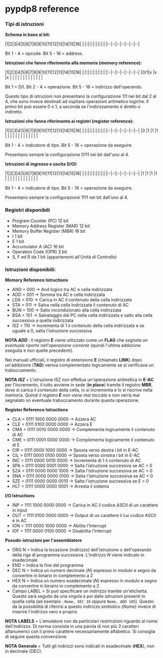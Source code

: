 # pypdp8 reference #

### Tipi di istruzioni ###

**Schema in base ai bit:**

|1|2|3|4|5|6|7|8|9|10|11|12|13|14|15|16|
|:|:|:|:|:|:|:|:|:|:-|:-|:-|:-|:-|:-|:-|

Bit 1 - 4 = opcode.
Bit 5 - 16 = address.


**Istruzioni che fanno riferimento alla memoria (memory reference):**

|1|2|3|4|5|6|7|8|9|10|11|12|13|14|15|16|
|:|:|:|:|:|:|:|:|:|:-|:-|:-|:-|:-|:-|:-|
|0/1|x |x |x |  | | | | | | | | | | | |

Bit 1 = D/I.
Bit 2 - 4 = operazione.
Bit 5 - 16 = indirizzo dell'operando.

Questo tipo di istruzioni non presentano la configurazione 111 nei bit dal
2 al 4, che sono invece destinati ad ospitare operazioni aritmetico logiche.
Il primo bit può essere 0 o 1, a seconda se l'indirizzamento è diretto o
indiretto.

**Istruzioni che fanno riferimento ai registri (register reference):**

|1|2|3|4|5|6|7|8|9|10|11|12|13|14|15|16|
|:|:|:|:|:|:|:|:|:|:-|:-|:-|:-|:-|:-|:-|
|0 |1 |1 |1 |  | | | | | | | | | | | |

Bit 1 - 4 = indicatore di tipo.
Bit 5 - 16 = operazione da eseguire.

Presentano sempre la configurazione 0111 nei bit dall'uno al 4.


**Istruzioni di ingresso e uscita (I/O):**

|1|2|3|4|5|6|7|8|9|10|11|12|13|14|15|16|
|:|:|:|:|:|:|:|:|:|:-|:-|:-|:-|:-|:-|:-|
|1 |1 |1 |1 |  | | | | | | | | | | | |

Bit 1 - 4 = indicatore di tipo.
Bit 5 - 16 = operazione da eseguire.

Presentano sempre la configurazione 1111 nei bit dall'uno al 4.

### Registri disponibili ###

  * Program Counter (PC) 12 bit
  * Memory Address Register (MAR) 12 bit
  * Memory Buffer Register (MBR) 16 bit
  * I 1 bit
  * E 1 bit
  * Accumulator A (AC) 16 bit
  * Operation Code (OPR) 3 bit
  * S, F ed R da 1 bit (appartenenti all'Unità di Controllo)

### Istruzioni disponibili: ###

**Memory Reference Istructions**

  * AND = 000 -> And logico tra AC e cella indirizzata
  * ADD = 001 -> Somma tra AC e cella indirizzata
  * LDA = 010 -> Carica in AC il contenuto della cella indirizzata
  * STA = 011 -> Salva nella cella indirizzata il contenuto di AC
  * BUN = 100 -> Salto incondizionato alla cella indirizzata
  * BSA = 101 -> Salvataggio del PC nella cella indirizzata e salto alla cella successiva a         quella indirizzata
  * ISZ = 110 -> Incrementa di 1 il contenuto della cella indirizzata e se uguale a 0, salta l'istruzione successiva

**NOTA _ADD_** : Il registro **E** viene utilizzato come un **FLAG** che _segnala un eventuale riporto nell'operazione corrente_ (quindi l'ultima addizione eseguita e non quelle precedenti).

Nei manuali ufficiali, il registro di estensione **E** (chiamato **LINK**) dopo un'addizione (**TAD**) veniva complementato logicamente se si verificava un traboccamento.

**NOTA _ISZ_** = L'istruzione ISZ non effettua un'operazione aritmetica in **E-AC** per l'incremento, il tutto avviene in sede (**in place**) tramite il registro **MBR**, dove si carica il contenuto della cella, lo si incrementa e lo si riscrive nella memoria. _Quindi il registro **E** non viene mai toccato_ e non verrà mai segnalato un eventuale traboccamento durante questa operazione.

**Register Reference Istructions**
  * CLA = 0111 1000 0000 0000 -> Azzera AC
  * CLE = 0111 0100 0000 0000 -> Azzera E
  * CMA = 0111 0010 0000 0000 -> Complementa logicamente il contenuto di AC
  * CME = 0111 0001 0000 0000 -> Complementa logicamente il contenuto di E
  * CIR = 0111 0000 1000 0000 -> Sposta verso destra i bit in E-AC
  * CIL = 0111 0000 0100 0000 -> Sposta verso sinistra i bit in E-AC
  * INC = 0111 0000 0010 0000 -> Incrementa di 1 il contenuto di AC
  * SPA = 0111 0000 0001 0000 -> Salta l'istruzione successiva se AC > 0
  * SZA = 0111 0000 0000 1000 -> Salta l'istruzione successiva se AC = 0
  * SNA = 0111 0000 0000 0100 -> Salta l'istruzione successiva se AC < 0
  * SZE = 0111 0000 0000 0010 -> Salta l'istruzione successiva se E = 0
  * HLT = 0111 0000 0000 0001 -> Arresta il sistema

**I/O Istructions**
  * INP = 1111 1000 0000 0000 -> Carica in AC il codice ASCII di un carattere in input
  * OUT = 1111 0100 0000 0000 -> Output di un carattere il cui codice ASCII è in AC
  * ION = 1111 0000 1000 0000 -> Abilita l'Interrupt
  * IOF = 1111 0000 0100 0000 -> Disabilita l'Interrupt

**Pseudo-istruzioni per l'assemblatore**
  * ORG N = Indica la locazione (indirizzo) dell'istruzione o dell'operando della riga di programma successiva. L'indirizzo _N_ viene indicato in esadecimale
  * END = Indica la fine del programma
  * DEC N = Indica un numero decimale (_N_) espresso in modulo e segno da convertire in binario in complemento a 2
  * HEX N = Indica un numero esadecimale (_N_) espresso in modulo e segno da convertire in binario in complemento a 2
  * Campo LABEL = Si può specificare un indirizzo tramite un'etichetta. Questo sarà seguito da una virgola e poi dalle istruzioni presenti in quella cella (ad esempio : `Nome, DEC 10`  oppure  `Nome, ADD 105`). Questo da la possibilità di riferirsi a questo indirizzo simbolico (_Nome_) invece di inserire l'indirizzo vero e proprio

**NOTA LABELS** = L'emulatore non da particolari restrinzioni riguardo al nome dell'indirizzo. Di norma consiste in una parola di non più _3_ caratteri alfanumerici con il primo carattere necessariamente alfabetico. Si consiglia di seguire questa convenzione.

**NOTA Generale** = Tutti gli indirizzi sono indicati in esadecimale (**HEX**), non in decimale (DEC).